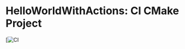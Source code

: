 # HelloWorldWithActions: CI CMake Project

[![[CI](https://github.com/JustinBraben/HellowWorldWithActions/actions/workflows/cmake.yml/badge.svg)](https://github.com/JustinBraben/HelloWorldWithActions/actions/workflows/cmake.yml)
